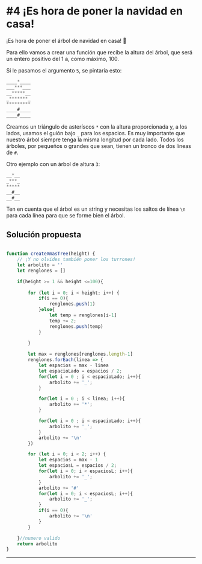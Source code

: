 # #4 ¡Es hora de poner la navidad en casa! 

¡Es hora de poner el árbol de navidad en casa! 🎄

Para ello vamos a crear una función que recibe la altura del árbol, que será un entero positivo del 1 a, como máximo, 100.

Si le pasamos el argumento ```5```, se pintaría esto:

```javascript
____*____
___***___
__*****__
_*******_
*********
____#____
____#____

```

Creamos un triángulo de asteríscos ```*``` con la altura proporcionada y, a los lados, usamos el guión bajo ```_``` para los espacios. Es muy importante que nuestro árbol siempre tenga la misma longitud por cada lado.
Todos los árboles, por pequeños o grandes que sean, tienen un tronco de dos líneas de ```#```.

Otro ejemplo con un árbol de altura ```3```:

```javascript
__*__
_***_
*****
__#__
__#__

```

Ten en cuenta que el árbol es un string y necesitas los saltos de línea ```\n``` para cada línea para que se forme bien el árbol.
## Solución propuesta

```javascript

function createXmasTree(height) {
    // ¡Y no olvides también poner los turrones!
    let arbolito = ''
    let renglones = []

    if(height >= 1 && height <=100){
        
        for (let i = 0; i < height; i++) {
            if(i == 0){
                renglones.push(1)
            }else{
                let temp = renglones[i-1]
                temp += 2;
                renglones.push(temp)
            }

        }
       
        let max = renglones[renglones.length-1]
        renglones.forEach(linea => {
            let espacios = max - linea
            let espacioLado = espacios / 2;
            for(let i = 0 ; i < espacioLado; i++){
                arbolito += '_';
            } 

            for(let i = 0 ; i < linea; i++){
                arbolito += '*';
            }

            for(let i = 0 ; i < espacioLado; i++){
                arbolito += '_';
            }
            arbolito += '\n'
        })

        for (let i = 0; i < 2; i++) {
            let espacios = max - 1
            let espaciosL = espacios / 2;
            for(let i = 0; i < espaciosL; i++){
                arbolito += '_';
            }
            arbolito += '#'
            for(let i = 0; i < espaciosL; i++){
                arbolito += '_';
            }
            if(i == 0){
                arbolito += '\n'
            }
        }

    }//numero valido
    return arbolito
}

```

---